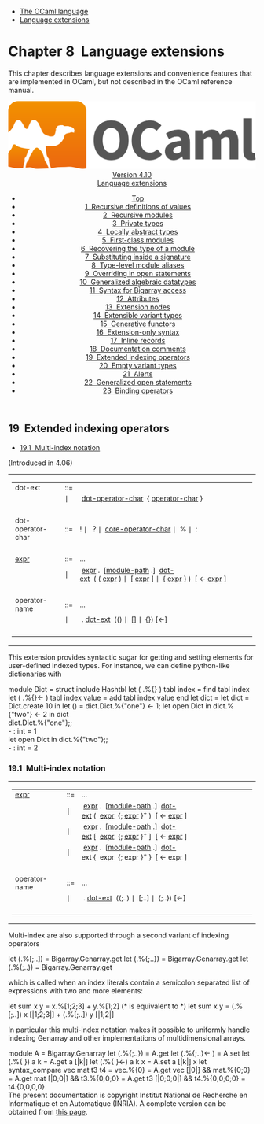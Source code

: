 <!-- ((! set title Manual !)) ((! set documentation !)) ((! set manual !)) ((! set nobreadcrumb !)) -->
<div class="manual content"><ul class="part_menu"><li><a href="language.html">The OCaml language</a></li><li class="active"><a href="extn.html">Language extensions</a></li></ul>




<h1 class="chapter" id="sec238"><span>Chapter 8</span>&nbsp;&nbsp;Language extensions</h1>
<p> <a id="c:extensions"></a>
</p><p>This chapter describes language extensions and convenience features
that are implemented in OCaml, but not described in the
OCaml reference manual.</p><header><nav class="toc brand"><a class="brand" href="https://ocaml.org/"><img src="colour-logo-gray.svg" class="svg" alt="OCaml"></a></nav><nav class="toc"><div class="toc_version"><a href="/docs" id="version-select">Version 4.10</a></div><div class="toc_title"><a href="#">Language extensions</a></div><ul><li class="top"><a href="#">Top</a></li>
<li><a href="letrecvalues.html#start-section">1&nbsp;&nbsp;Recursive definitions of values</a>
</li><li><a href="manual024.html#start-section">2&nbsp;&nbsp;Recursive modules</a>
</li><li><a href="privatetypes.html#start-section">3&nbsp;&nbsp;Private types</a>
</li><li><a href="locallyabstract.html#start-section">4&nbsp;&nbsp;Locally abstract types</a>
</li><li><a href="firstclassmodules.html#start-section">5&nbsp;&nbsp;First-class modules</a>
</li><li><a href="moduletypeof.html#start-section">6&nbsp;&nbsp;Recovering the type of a module</a>
</li><li><a href="signaturesubstitution.html#start-section">7&nbsp;&nbsp;Substituting inside a signature</a>
</li><li><a href="modulealias.html#start-section">8&nbsp;&nbsp;Type-level module aliases</a>
</li><li><a href="overridingopen.html#start-section">9&nbsp;&nbsp;Overriding in open statements</a>
</li><li><a href="gadts.html#start-section">10&nbsp;&nbsp;Generalized algebraic datatypes</a>
</li><li><a href="bigarray.html#start-section">11&nbsp;&nbsp;Syntax for Bigarray access</a>
</li><li><a href="attributes.html#start-section">12&nbsp;&nbsp;Attributes</a>
</li><li><a href="extensionnodes.html#start-section">13&nbsp;&nbsp;Extension nodes</a>
</li><li><a href="extensiblevariants.html#start-section">14&nbsp;&nbsp;Extensible variant types</a>
</li><li><a href="generativefunctors.html#start-section">15&nbsp;&nbsp;Generative functors</a>
</li><li><a href="extensionsyntax.html#start-section">16&nbsp;&nbsp;Extension-only syntax</a>
</li><li><a href="inlinerecords.html#start-section">17&nbsp;&nbsp;Inline records</a>
</li><li><a href="doccomments.html#start-section">18&nbsp;&nbsp;Documentation comments</a>
</li><li><a href="indexops.html#start-section">19&nbsp;&nbsp;Extended indexing operators </a>
</li><li><a href="emptyvariants.html#start-section">20&nbsp;&nbsp;Empty variant types</a>
</li><li><a href="alerts.html#start-section">21&nbsp;&nbsp;Alerts</a>
</li><li><a href="generalizedopens.html#start-section">22&nbsp;&nbsp;Generalized open statements</a>
</li><li><a href="bindingops.html#start-section">23&nbsp;&nbsp;Binding operators</a>
</li></ul></nav></header><a id="start-section"></a><section id="section">




<h2 class="section" id="s:index-operators"><a class="section-anchor" href="#s:index-operators" aria-hidden="true"></a>19&nbsp;&nbsp;Extended indexing operators </h2>
<ul>
<li><a href="indexops.html#ss%3Amultiindexing">19.1&nbsp;&nbsp;Multi-index notation</a>
</li></ul>
<p>
(Introduced in 4.06)</p><div class="syntax"><table class="display dcenter"><tbody><tr class="c019"><td class="dcell"><table class="c001 cellpading0"><tbody><tr><td class="c018"><a class="syntax" id="dot-ext"><span class="c010">dot-ext</span></a></td><td class="c015">::=</td><td class="c017">
&nbsp;</td></tr>
<tr><td class="c018">&nbsp;</td><td class="c015">∣</td><td class="c017">&nbsp;<a class="syntax" href="#dot-operator-char"><span class="c010">dot-operator-char</span></a>&nbsp;&nbsp;{&nbsp;<a class="syntax" href="lex.html#operator-char"><span class="c010">operator-char</span></a>&nbsp;}
&nbsp;</td></tr>
<tr><td class="c018">&nbsp;</td></tr>
<tr><td class="c018">
<a class="syntax" id="dot-operator-char"><span class="c010">dot-operator-char</span></a></td><td class="c015">::=</td><td class="c017">
<span class="c004">!</span>&nbsp;∣&nbsp;&nbsp;&nbsp;<span class="c004">?</span>&nbsp;∣&nbsp;&nbsp;<a class="syntax" href="lex.html#core-operator-char"><span class="c010">core-operator-char</span></a>&nbsp;∣&nbsp;&nbsp;<span class="c004">%</span>&nbsp;∣&nbsp;&nbsp;<span class="c004">:</span>
&nbsp;</td></tr>
<tr><td class="c018">&nbsp;</td></tr>
<tr><td class="c018">
<a class="syntax" href="expr.html#expr"><span class="c010">expr</span></a></td><td class="c015">::=</td><td class="c017">
...
&nbsp;</td></tr>
<tr><td class="c018">&nbsp;</td><td class="c015">∣</td><td class="c017">&nbsp;<a class="syntax" href="expr.html#expr"><span class="c010">expr</span></a>&nbsp;<span class="c004">.</span>&nbsp;&nbsp;[<a class="syntax" href="names.html#module-path"><span class="c010">module-path</span></a>&nbsp;<span class="c004">.</span>]&nbsp;&nbsp;<a class="syntax" href="#dot-ext"><span class="c010">dot-ext</span></a>&nbsp;&nbsp;(&nbsp;<span class="c004">(</span>&nbsp;<a class="syntax" href="expr.html#expr"><span class="c010">expr</span></a>&nbsp;<span class="c004">)</span>&nbsp;∣&nbsp;&nbsp;<span class="c004">[</span>&nbsp;<a class="syntax" href="expr.html#expr"><span class="c010">expr</span></a>&nbsp;<span class="c004">]</span>&nbsp;∣&nbsp;&nbsp;<span class="c004">{</span>&nbsp;<a class="syntax" href="expr.html#expr"><span class="c010">expr</span></a>&nbsp;<span class="c004">}</span>&nbsp;)&nbsp;&nbsp;[&nbsp;<span class="c004">&lt;-</span>&nbsp;<a class="syntax" href="expr.html#expr"><span class="c010">expr</span></a>&nbsp;]
&nbsp;</td></tr>
<tr><td class="c018">&nbsp;</td></tr>
<tr><td class="c018">
<span class="c010">operator-name</span></td><td class="c015">::=</td><td class="c017">
...
&nbsp;</td></tr>
<tr><td class="c018">&nbsp;</td><td class="c015">∣</td><td class="c017">&nbsp;<span class="c004">.</span>&nbsp;<a class="syntax" href="#dot-ext"><span class="c010">dot-ext</span></a>&nbsp;&nbsp;(<span class="c004">()</span>&nbsp;∣&nbsp;&nbsp;<span class="c004">[]</span>&nbsp;∣&nbsp;&nbsp;<span class="c004">{}</span>)&nbsp;[<span class="c004">&lt;-</span>]
&nbsp;</td></tr>
<tr><td class="c018">&nbsp;</td></tr>
</tbody></table></td></tr>
</tbody></table></div><p>This extension provides syntactic sugar for getting and setting elements
for user-defined indexed types. For instance, we can define python-like
dictionaries with


</p><div class="caml-example verbatim">

<div class="ocaml">



<div class="pre caml-input"> <span class="ocamlkeyword">module</span> Dict = <span class="ocamlkeyword">struct</span>
 <span class="ocamlkeyword">include</span> Hashtbl
 <span class="ocamlkeyword">let</span> ( .%{} ) tabl index = find tabl index
 <span class="ocamlkeyword">let</span> ( .%{}&lt;- ) tabl index value = add tabl index value
 <span class="ocamlkeyword">end</span>
 <span class="ocamlkeyword">let</span> dict =
   <span class="ocamlkeyword">let</span> dict = Dict.create 10 <span class="ocamlkeyword">in</span>
   <span class="ocamlkeyword">let</span> () =
     dict.Dict.%{<span class="ocamlstring">"one"</span>} &lt;- 1;
     <span class="ocamlkeyword">let</span> <span class="ocamlkeyword">open</span> Dict <span class="ocamlkeyword">in</span>
     dict.%{<span class="ocamlstring">"two"</span>} &lt;- 2 <span class="ocamlkeyword">in</span>
   dict</div></div>

</div><div class="caml-example toplevel">

<div class="ocaml">



<div class="pre caml-input"> dict.Dict.%{<span class="ocamlstring">"one"</span>};;</div>



<div class="pre caml-output ok">- : int = 1</div></div>
<div class="ocaml">



<div class="pre caml-input"> <span class="ocamlkeyword">let</span> <span class="ocamlkeyword">open</span> Dict <span class="ocamlkeyword">in</span> dict.%{<span class="ocamlstring">"two"</span>};;</div>



<div class="pre caml-output ok">- : int = 2</div></div>

</div>
<h3 class="subsection" id="ss:multiindexing"><a class="section-anchor" href="#ss:multiindexing" aria-hidden="true">﻿</a>19.1&nbsp;&nbsp;Multi-index notation</h3>
<div class="syntax"><table class="display dcenter"><tbody><tr class="c019"><td class="dcell"><table class="c001 cellpading0"><tbody><tr><td class="c018">
<a class="syntax" href="expr.html#expr"><span class="c010">expr</span></a></td><td class="c015">::=</td><td class="c017">
...
&nbsp;</td></tr>
<tr><td class="c018">&nbsp;</td><td class="c015">∣</td><td class="c017">&nbsp;<a class="syntax" href="expr.html#expr"><span class="c010">expr</span></a>&nbsp;<span class="c004">.</span>&nbsp;&nbsp;[<a class="syntax" href="names.html#module-path"><span class="c010">module-path</span></a>&nbsp;<span class="c004">.</span>]&nbsp;&nbsp;<a class="syntax" href="#dot-ext"><span class="c010">dot-ext</span></a>&nbsp;<span class="c004">(</span>&nbsp;&nbsp;<a class="syntax" href="expr.html#expr"><span class="c010">expr</span></a>&nbsp;&nbsp;{<span class="c004">;</span>&nbsp;<a class="syntax" href="expr.html#expr"><span class="c010">expr</span></a>&nbsp;}<sup>+</sup>&nbsp;<span class="c004">)</span>&nbsp;&nbsp;[&nbsp;<span class="c004">&lt;-</span>&nbsp;<a class="syntax" href="expr.html#expr"><span class="c010">expr</span></a>&nbsp;]
&nbsp;</td></tr>
<tr><td class="c018">&nbsp;</td><td class="c015">∣</td><td class="c017">&nbsp;<a class="syntax" href="expr.html#expr"><span class="c010">expr</span></a>&nbsp;<span class="c004">.</span>&nbsp;&nbsp;[<a class="syntax" href="names.html#module-path"><span class="c010">module-path</span></a>&nbsp;<span class="c004">.</span>]&nbsp;&nbsp;<a class="syntax" href="#dot-ext"><span class="c010">dot-ext</span></a>&nbsp;<span class="c004">[</span>&nbsp;&nbsp;<a class="syntax" href="expr.html#expr"><span class="c010">expr</span></a>&nbsp;&nbsp;{<span class="c004">;</span>&nbsp;<a class="syntax" href="expr.html#expr"><span class="c010">expr</span></a>&nbsp;}<sup>+</sup>&nbsp;<span class="c004">]</span>&nbsp;&nbsp;[&nbsp;<span class="c004">&lt;-</span>&nbsp;<a class="syntax" href="expr.html#expr"><span class="c010">expr</span></a>&nbsp;]
&nbsp;</td></tr>
<tr><td class="c018">&nbsp;</td><td class="c015">∣</td><td class="c017">&nbsp;<a class="syntax" href="expr.html#expr"><span class="c010">expr</span></a>&nbsp;<span class="c004">.</span>&nbsp;&nbsp;[<a class="syntax" href="names.html#module-path"><span class="c010">module-path</span></a>&nbsp;<span class="c004">.</span>]&nbsp;&nbsp;<a class="syntax" href="#dot-ext"><span class="c010">dot-ext</span></a>&nbsp;<span class="c004">{</span>&nbsp;&nbsp;<a class="syntax" href="expr.html#expr"><span class="c010">expr</span></a>&nbsp;&nbsp;{<span class="c004">;</span>&nbsp;<a class="syntax" href="expr.html#expr"><span class="c010">expr</span></a>&nbsp;}<sup>+</sup>&nbsp;<span class="c004">}</span>&nbsp;&nbsp;[&nbsp;<span class="c004">&lt;-</span>&nbsp;<a class="syntax" href="expr.html#expr"><span class="c010">expr</span></a>&nbsp;]
&nbsp;</td></tr>
<tr><td class="c018">&nbsp;</td></tr>
<tr><td class="c018">
<span class="c010">operator-name</span></td><td class="c015">::=</td><td class="c017">
...
&nbsp;</td></tr>
<tr><td class="c018">&nbsp;</td><td class="c015">∣</td><td class="c017">&nbsp;<span class="c004">.</span>&nbsp;<a class="syntax" href="#dot-ext"><span class="c010">dot-ext</span></a>&nbsp;&nbsp;(<span class="c004">(;..)</span>&nbsp;∣&nbsp;&nbsp;<span class="c004">[;..]</span>&nbsp;∣&nbsp;&nbsp;<span class="c004">{;..}</span>)&nbsp;[<span class="c004">&lt;-</span>]
&nbsp;</td></tr>
<tr><td class="c018">&nbsp;</td></tr>
</tbody></table></td></tr>
</tbody></table></div><p>Multi-index are also supported through a second variant of indexing operators</p><div class="caml-example verbatim">

<div class="ocaml">



<div class="pre caml-input"> <span class="ocamlkeyword">let</span> (.%[;..]) = Bigarray.Genarray.get
 <span class="ocamlkeyword">let</span> (.%{;..}) = Bigarray.Genarray.get
 <span class="ocamlkeyword">let</span> (.%(;..)) = Bigarray.Genarray.get</div></div>

</div><p>which is called when an index literals contain a semicolon separated list
of expressions with two and more elements:</p><div class="caml-example verbatim">

<div class="ocaml">



<div class="pre caml-input"> <span class="ocamlkeyword">let</span> sum x y = x.%[1;2;3] + y.%[1;2]
 <span class="ocamlcomment">(* is equivalent to *)</span>
 <span class="ocamlkeyword">let</span> sum x y = (.%[;..]) x [|1;2;3|] + (.%[;..]) y [|1;2|]</div></div>

</div><p>In particular this multi-index notation makes it possible to uniformly handle
indexing Genarray and other implementations of multidimensional arrays.</p><div class="caml-example verbatim">

<div class="ocaml">



<div class="pre caml-input"> <span class="ocamlkeyword">module</span> A = Bigarray.Genarray
 <span class="ocamlkeyword">let</span> (.%{;..}) = A.get
 <span class="ocamlkeyword">let</span> (.%{;..}&lt;- ) = A.set
 <span class="ocamlkeyword">let</span> (.%{ }) a k = A.get a [|k|]
 <span class="ocamlkeyword">let</span> (.%{ }&lt;-) a k x = A.set a [|k|] x
 <span class="ocamlkeyword">let</span> syntax_compare vec mat t3 t4 =
           vec.%{0} = A.get vec [|0|]
    &amp;&amp;   mat.%{0;0} = A.get mat [|0;0|]
    &amp;&amp;   t3.%{0;0;0} = A.get t3 [|0;0;0|]
    &amp;&amp; t4.%{0;0;0;0} = t4.{0,0,0,0}</div></div>

</div>






</section><div class="copyright">The present documentation is copyright Institut National de Recherche en Informatique et en Automatique (INRIA). A complete version can be obtained from <a href="http://caml.inria.fr/pub/docs/manual-ocaml/">this page</a>.</div></div>